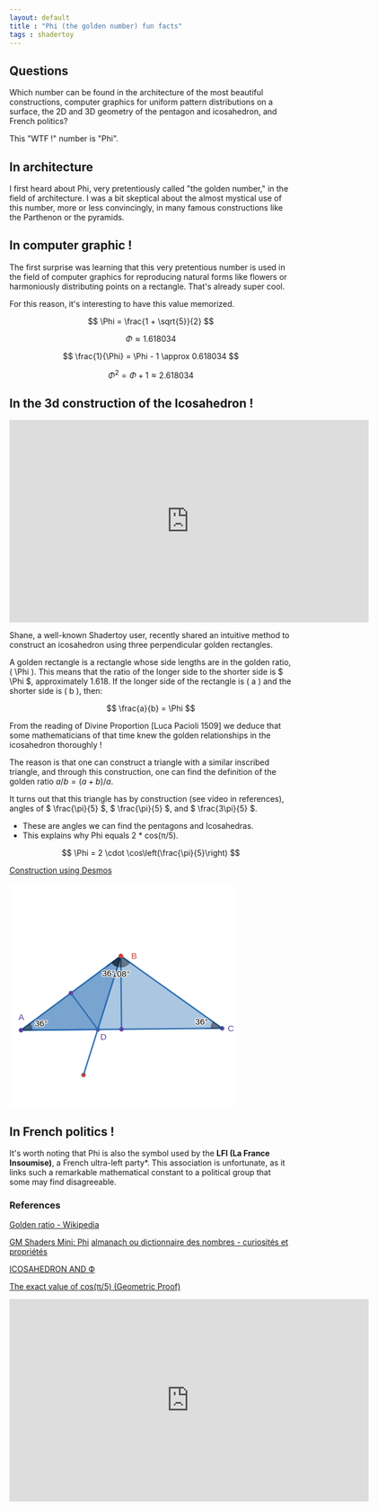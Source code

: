 ```yaml
---
layout: default
title : "Phi (the golden number) fun facts"
tags : shadertoy
---
```

## Questions

Which number can be found in the architecture of the most beautiful constructions, computer graphics for uniform pattern distributions on a surface, the 2D and 3D geometry of the pentagon and icosahedron, and French politics? 

This "WTF !" number is "Phi".

## In architecture

I first heard about Phi, very pretentiously called "the golden number," in the field of architecture. I was a bit skeptical about the almost mystical use of this number, more or less convincingly, in many famous constructions like the Parthenon or the pyramids.

## In computer graphic !

The first surprise was learning that this very pretentious number is used in the field of computer graphics for reproducing natural forms like flowers or harmoniously distributing points on a rectangle. That's already super cool.

For this reason, it's interesting to have this value memorized.

$$
\Phi = \frac{1 + \sqrt{5}}{2}
$$

$$
\Phi \approx 1.618034
$$

$$
\frac{1}{\Phi} = \Phi - 1 \approx 0.618034
$$

$$
\Phi^2 = \Phi+1 \approx 2.618034
$$

## In the 3d construction of the Icosahedron !

<iframe width="640" height="360" frameborder="0" src="https://www.shadertoy.com/embed/wf23Wd?gui=true&t=10&paused=false&muted=false" allowfullscreen></iframe>

Shane, a well-known Shadertoy user, recently shared an intuitive method to construct an icosahedron using three perpendicular golden rectangles.

A golden rectangle is a rectangle whose side lengths are in the golden ratio, \( \Phi \). This means that the ratio of the longer side to the shorter side is $ \Phi $, approximately 1.618. If the longer side of the rectangle is \( a \) and the shorter side is \( b \), then:

$$
\frac{a}{b} = \Phi
$$

From the reading of Divine Proportion [Luca Pacioli 1509] we deduce that some mathematicians of that time knew the golden relationships in the icosahedron thoroughly !

The reason is that one can construct a triangle with a similar inscribed triangle, and through this construction, one can find the definition of the golden ratio $a/b = (a+b)/a$. 

It turns out that this triangle has by construction (see video in references), angles of $ \frac{\pi}{5} $, $ \frac{\pi}{5} $, and $ \frac{3\pi}{5} $.

* These are angles we can find the pentagons and Icosahedras.
* This explains why Phi equals 2 * cos(π/5).

$$
\Phi = 2 \cdot \cos\left(\frac{\pi}{5}\right)
$$

[Construction using Desmos](https://www.desmos.com/geometry/mnwo3d66f3)

<svg version="1.1" xmlns="http://www.w3.org/2000/svg" xmlns:xlink="http://www.w3.org/1999/xlink" width="400" height="400"><defs/><g transform="scale(1,1)"><g id="background-979cbd5e"><rect fill="white" stroke="none" x="0" y="0" width="400" height="400" class="dcg-svg-background"/></g><g id="graphpaper-979cbd5e"><g id="axis-979cbd5e"><g><g><path fill="none" stroke="rgb(0,0,0)" class="dcg-svg-tickmark" paint-order="fill stroke markers" d="" stroke-opacity="0.9" stroke-miterlimit="2" stroke-width="1.5" stroke-dasharray=""/></g></g></g></g><g id="expressions-979cbd5e"><g id="sketch-979cbd5e"><title>C</title><path fill="#6042a6" stroke="none" class="dcg-svg-point" paint-order="stroke fill markers" d=" M 383.00559285339534 258.6025560942219 A 4 4 0 1 1 383.0055908533955 258.5985560948885 Z"/></g><g id="sketch-979cbd5e"><title>A</title></g><g id="sketch-979cbd5e"><title>B</title></g><g id="sketch-979cbd5e"><title>Expression 6</title><path fill="#c74440" stroke="none" class="dcg-svg-point" paint-order="stroke fill markers" d=" M 136.06956417050904 341.42897699742963 A 4 4 0 1 1 136.06956217050922 341.42497699809627 Z"/></g><g id="sketch-979cbd5e"><title>D</title><path fill="#6042a6" stroke="none" class="dcg-svg-point" paint-order="stroke fill markers" d=" M 161.45793593833545 260.6995616973012 A 4 4 0 1 1 161.45793393833563 260.69556169796783 Z"/></g><g id="sketch-979cbd5e"><title>Expression 1</title><path fill="#2d70b3" stroke="none" class="dcg-svg-region" paint-order="stroke fill markers" d=" M 20.533953836927765 261.99558243460314 L 198.53718437769686 130.07662384978758 L 379.00559285339534 258.6025560942219 L 20.533953836927765 261.99558243460314 L 20.533953836927765 261.99558243460314" fill-opacity="0.4"/><path fill="#2d70b3" stroke="none" paint-order="stroke fill markers" d="" fill-opacity="0.4"/><g><path fill="none" stroke="#2d70b3" class="dcg-svg-curve" paint-order="fill stroke markers" d=" M 20.533953836927765 261.99558243460314 L 20.533953836927765 261.99558243460314 L 198.53718437769686 130.07662384978758 L 379.00559285339534 258.6025560942219 L 20.533953836927765 261.99558243460314" stroke-linecap="round" stroke-linejoin="round" stroke-miterlimit="10" stroke-width="2.5" stroke-dasharray=""/></g></g><g id="sketch-979cbd5e"><title>Expression 1</title><path fill="#2d70b3" stroke="none" class="dcg-svg-region" paint-order="stroke fill markers" d=" M 198.53718437769686 130.07662384978758 L 157.45793593833545 260.6995616973012 L 20.533953836927765 261.99558243460314 L 198.53718437769686 130.07662384978758 L 198.53718437769686 130.07662384978758" fill-opacity="0.4"/><path fill="#2d70b3" stroke="none" paint-order="stroke fill markers" d="" fill-opacity="0.4"/><g><path fill="none" stroke="#2d70b3" class="dcg-svg-curve" paint-order="fill stroke markers" d=" M 198.53718437769686 130.07662384978758 L 198.53718437769686 130.07662384978758 L 157.45793593833545 260.6995616973012 L 20.533953836927765 261.99558243460314 L 198.53718437769686 130.07662384978758" stroke-linecap="round" stroke-linejoin="round" stroke-miterlimit="10" stroke-width="2.5" stroke-dasharray=""/></g></g><g id="sketch-979cbd5e"><title>Expression 1</title><path fill="#2d70b3" stroke="none" paint-order="stroke fill markers" d="" fill-opacity="0.4"/><g><path fill="none" stroke="#2d70b3" class="dcg-svg-curve" paint-order="fill stroke markers" d=" M 198.53718437769686 130.07662384978758 L 132.06956417050904 341.42897699742963" stroke-linecap="round" stroke-linejoin="round" stroke-miterlimit="10" stroke-width="2.5" stroke-dasharray=""/></g></g><g id="sketch-979cbd5e"><title>Expression 1</title><path fill="#2d70b3" stroke="none" paint-order="stroke fill markers" d="" fill-opacity="0.4"/><g><path fill="none" stroke="#2d70b3" class="dcg-svg-curve" paint-order="fill stroke markers" d=" M 109.53556910731231 196.03610314219537 L 157.45793593833545 260.6995616973012" stroke-linecap="round" stroke-linejoin="round" stroke-miterlimit="10" stroke-width="2.5" stroke-dasharray=""/></g></g><g id="sketch-979cbd5e"><title>Expression 1</title><path fill="#2d70b3" stroke="none" paint-order="stroke fill markers" d="" fill-opacity="0.4"/><g><path fill="none" stroke="#2d70b3" class="dcg-svg-curve" paint-order="fill stroke markers" d=" M 199.76977334516155 260.29906926441254 L 198.53718437769686 130.07662384978758" stroke-linecap="round" stroke-linejoin="round" stroke-miterlimit="10" stroke-width="2.5" stroke-dasharray=""/></g></g><g id="sketch-979cbd5e"><title>Expression 1</title><path fill="#000000" stroke="none" paint-order="stroke fill markers" d="" fill-opacity="0.4"/><g><path fill="#000000" stroke="none" class="dcg-svg-curve" paint-order="stroke fill markers" d=" M 20.533953836927765 261.99558243460314 L 40.533057986142566 261.80628576569933 L 40.533057986142566 261.80628576569933 A 19.99999999999997 20 0 0 0 36.6023031756273 250.0872597345117 L 20.533953836927765 261.99558243460314" fill-opacity="0.4"/><path fill="none" stroke="#000000" class="dcg-svg-curve" paint-order="fill stroke markers" d=" M 40.533057986142566 261.80628576569933 A 19.99999999999997 20 0 0 0 36.6023031756273 250.0872597345117 M 50.532610060749974 261.71163743124737 L 20.533953836927765 261.99558243460314 L 44.636477844977065 244.13309838446594" stroke-linecap="round" stroke-linejoin="round" stroke-miterlimit="10" stroke-width="1.5" stroke-dasharray="" stroke-opacity="0.2"/></g></g><g id="sketch-979cbd5e"><title>Expression 1</title><path fill="#000000" stroke="none" paint-order="stroke fill markers" d="" fill-opacity="0.4"/><g><path fill="#000000" stroke="none" class="dcg-svg-curve" paint-order="stroke fill markers" d=" M 198.53718437769686 130.07662384978758 L 182.46883503899733 141.98494654987903 L 182.46883503899733 141.98494654987903 A 19.99999999999997 20 0 0 0 214.82806529697592 141.6786581056355 L 198.53718437769686 130.07662384978758" fill-opacity="0.4"/><path fill="none" stroke="#000000" class="dcg-svg-curve" paint-order="fill stroke markers" d=" M 182.46883503899733 141.98494654987903 A 19.99999999999997 20 0 0 0 214.82806529697592 141.6786581056355 M 174.43466036964756 147.93910789992478 L 198.53718437769686 130.07662384978758 L 222.97350575661545 147.47967523355945" stroke-linecap="round" stroke-linejoin="round" stroke-miterlimit="10" stroke-width="1.5" stroke-dasharray="" stroke-opacity="0.2"/></g></g><g id="sketch-979cbd5e"><title>Expression 1</title><path fill="#000000" stroke="none" paint-order="stroke fill markers" d="" fill-opacity="0.4"/><g><path fill="#000000" stroke="none" class="dcg-svg-curve" paint-order="stroke fill markers" d=" M 379.00559285339534 258.6025560942219 L 362.7147119341163 247.00052183837397 L 362.7147119341163 247.00052183837397 A 19.99999999999997 20 0 0 0 359.0064887041805 258.7918527631257 L 379.00559285339534 258.6025560942219" fill-opacity="0.4"/><path fill="none" stroke="#000000" class="dcg-svg-curve" paint-order="fill stroke markers" d=" M 362.7147119341163 247.00052183837397 A 19.99999999999997 20 0 0 0 359.0064887041805 258.7918527631257 M 354.56927147447675 241.19950471045 L 379.00559285339534 258.6025560942219 L 349.00693662957315 258.8865010975776" stroke-linecap="round" stroke-linejoin="round" stroke-miterlimit="10" stroke-width="1.5" stroke-dasharray="" stroke-opacity="0.2"/></g></g><g id="sketch-979cbd5e"><title>Expression 1</title><path fill="#000000" stroke="none" paint-order="stroke fill markers" d="" fill-opacity="0.4"/><g><path fill="#000000" stroke="none" class="dcg-svg-curve" paint-order="stroke fill markers" d=" M 198.53718437769686 130.07662384978758 L 192.53715315378892 149.15539805863364 L 192.53715315378892 149.15539805863364 A 19.99999999999997 20 0 0 1 182.46883503899733 141.98494654987903 L 198.53718437769686 130.07662384978758" fill-opacity="0.4"/><path fill="none" stroke="#000000" class="dcg-svg-curve" paint-order="fill stroke markers" d=" M 192.53715315378892 149.15539805863364 A 19.99999999999997 20 0 0 1 182.46883503899733 141.98494654987903 M 189.53713754183494 158.69478516305668 L 198.53718437769686 130.07662384978758 L 174.43466036964756 147.93910789992475" stroke-linecap="round" stroke-linejoin="round" stroke-miterlimit="10" stroke-width="1.5" stroke-dasharray="" stroke-opacity="0.2"/></g></g><g id="sketch-979cbd5e"><title>Expression 1</title><path fill="#c74440" stroke="none" class="dcg-svg-point" paint-order="stroke fill markers" d=" M 202.53718437769686 130.07662384978758 A 4 4 0 1 1 202.53718237769704 130.07262385045425 Z"/></g><g id="sketch-979cbd5e"><title>Expression 1</title><path fill="#6042a6" stroke="none" class="dcg-svg-point" paint-order="stroke fill markers" d=" M 113.53556910731231 196.03610314219537 A 4 4 0 1 1 113.53556710731247 196.03210314286204 Z"/></g><g id="sketch-979cbd5e"><title>Expression 1</title><path fill="#6042a6" stroke="none" class="dcg-svg-point" paint-order="stroke fill markers" d=" M 203.76977334516155 260.29906926441254 A 4 4 0 1 1 203.76977134516173 260.2950692650792 Z"/></g></g><g id="labels-979cbd5e"><g transform="rotate(0,0,0) translate(389,251)"><g class="dcg-svg-label"><text fill="none" stroke="#FFF" font-family="arial, sans-serif" font-size="15.4px" font-style="normal" font-weight="400" text-decoration="normal" x="0" y="12.4888" text-anchor="start" stroke-linecap="round" stroke-linejoin="round" stroke-miterlimit="2" stroke-width="3" stroke-dasharray="">C</text><text fill="rgb(96, 66, 166)" stroke="none" font-family="arial, sans-serif" font-size="15.4px" font-style="normal" font-weight="400" text-decoration="normal" x="0" y="12.4888" text-anchor="start">C</text></g></g><g transform="rotate(0,0,0) translate(16,231)"><g class="dcg-svg-label"><text fill="none" stroke="#FFF" font-family="arial, sans-serif" font-size="15.4px" font-style="normal" font-weight="400" text-decoration="normal" x="0" y="12.4888" text-anchor="start" stroke-linecap="round" stroke-linejoin="round" stroke-miterlimit="2" stroke-width="3" stroke-dasharray="">A</text><text fill="rgb(96, 66, 166)" stroke="none" font-family="arial, sans-serif" font-size="15.4px" font-style="normal" font-weight="400" text-decoration="normal" x="0" y="12.4888" text-anchor="start">A</text></g></g><g transform="rotate(0,0,0) translate(217,122)"><g class="dcg-svg-label"><text fill="none" stroke="#FFF" font-family="arial, sans-serif" font-size="15.4px" font-style="normal" font-weight="400" text-decoration="normal" x="0" y="12.4888" text-anchor="start" stroke-linecap="round" stroke-linejoin="round" stroke-miterlimit="2" stroke-width="3" stroke-dasharray="">B</text><text fill="rgb(199, 68, 64)" stroke="none" font-family="arial, sans-serif" font-size="15.4px" font-style="normal" font-weight="400" text-decoration="normal" x="0" y="12.4888" text-anchor="start">B</text></g></g><g transform="rotate(0,0,0) translate(162,266)"><g class="dcg-svg-label"><text fill="none" stroke="#FFF" font-family="arial, sans-serif" font-size="15.4px" font-style="normal" font-weight="400" text-decoration="normal" x="0" y="12.4888" text-anchor="start" stroke-linecap="round" stroke-linejoin="round" stroke-miterlimit="2" stroke-width="3" stroke-dasharray="">D</text><text fill="rgb(96, 66, 166)" stroke="none" font-family="arial, sans-serif" font-size="15.4px" font-style="normal" font-weight="400" text-decoration="normal" x="0" y="12.4888" text-anchor="start">D</text></g></g><g transform="rotate(0,0,0) translate(45,242)"><g class="dcg-svg-label"><text fill="none" stroke="#FFF" font-family="arial, sans-serif" font-size="15.4px" font-style="normal" font-weight="400" text-decoration="normal" x="0" y="12.4888" text-anchor="start" stroke-linecap="round" stroke-linejoin="round" stroke-miterlimit="2" stroke-width="3" stroke-dasharray="">36°</text><text fill="rgb(0, 0, 0)" stroke="none" font-family="arial, sans-serif" font-size="15.4px" font-style="normal" font-weight="400" text-decoration="normal" x="0" y="12.4888" text-anchor="start">36°</text></g></g><g transform="rotate(0,0,0) translate(183,154)"><g class="dcg-svg-label"><text fill="none" stroke="#FFF" font-family="arial, sans-serif" font-size="15.4px" font-style="normal" font-weight="400" text-decoration="normal" x="0" y="12.4888" text-anchor="start" stroke-linecap="round" stroke-linejoin="round" stroke-miterlimit="2" stroke-width="3" stroke-dasharray="">108°</text><text fill="rgb(0, 0, 0)" stroke="none" font-family="arial, sans-serif" font-size="15.4px" font-style="normal" font-weight="400" text-decoration="normal" x="0" y="12.4888" text-anchor="start">108°</text></g></g><g transform="rotate(0,0,0) translate(331,239)"><g class="dcg-svg-label"><text fill="none" stroke="#FFF" font-family="arial, sans-serif" font-size="15.4px" font-style="normal" font-weight="400" text-decoration="normal" x="0" y="12.4888" text-anchor="start" stroke-linecap="round" stroke-linejoin="round" stroke-miterlimit="2" stroke-width="3" stroke-dasharray="">36°</text><text fill="rgb(0, 0, 0)" stroke="none" font-family="arial, sans-serif" font-size="15.4px" font-style="normal" font-weight="400" text-decoration="normal" x="0" y="12.4888" text-anchor="start">36°</text></g></g><g transform="rotate(0,0,0) translate(165,153)"><g class="dcg-svg-label"><text fill="none" stroke="#FFF" font-family="arial, sans-serif" font-size="15.4px" font-style="normal" font-weight="400" text-decoration="normal" x="0" y="12.4888" text-anchor="start" stroke-linecap="round" stroke-linejoin="round" stroke-miterlimit="2" stroke-width="3" stroke-dasharray="">36°</text><text fill="rgb(0, 0, 0)" stroke="none" font-family="arial, sans-serif" font-size="15.4px" font-style="normal" font-weight="400" text-decoration="normal" x="0" y="12.4888" text-anchor="start">36°</text></g></g></g><path fill="#6042a6" stroke="none" class="dcg-svg-point" paint-order="stroke fill markers" d=" M 24.533953836927765 261.99558243460314 A 4 4 0 1 1 24.533951836927933 261.9915824352698 Z"/><path fill="#c74440" stroke="none" class="dcg-svg-point" paint-order="stroke fill markers" d=" M 202.53718437769686 130.07662384978758 A 4 4 0 1 1 202.53718237769704 130.07262385045425 Z"/><g id="labels-979cbd5e"/></g></svg></svg>

## In French politics !

It's worth noting that Phi is also the symbol used by the **LFI (La France Insoumise)**, a French ultra-left party*. This association is unfortunate, as it links such a remarkable mathematical constant to a political group that some may find disagreeable.

### References 

[Golden ratio - Wikipedia](https://en.wikipedia.org/wiki/Golden_ratio)

[GM Shaders Mini: Phi](https://open.substack.com/pub/xordev/p/phi?r=2ib59b&utm_campaign=post&utm_medium=email)
[almanach ou dictionnaire des nombres - curiosités et propriétés](http://villemin.gerard.free.fr/)

[ICOSAHEDRON AND Ф](http://www.polyhedra-world.nc/stuff/gold_icosahedron.pdf)

[The exact value of cos(π/5) (Geometric Proof)](https://www.youtube.com/watch?v=NKhvO1uVvEM)

<iframe width="640" height="360" frameborder="0" src="https://www.shadertoy.com/embed/Wlcfz4?gui=false&t=10&paused=false&muted=false" allowfullscreen></iframe>
